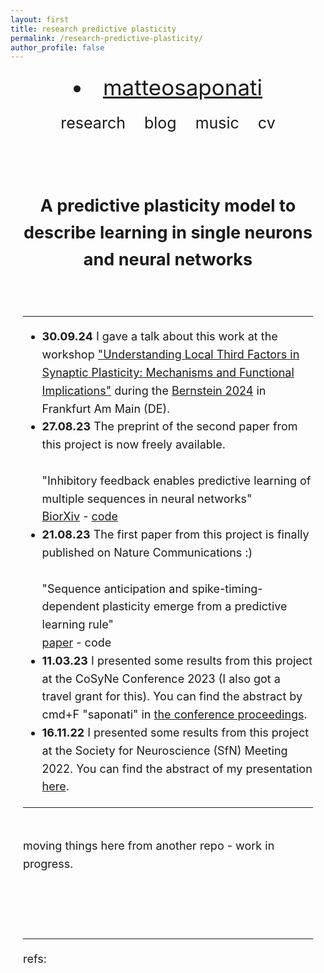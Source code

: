 ```yaml
---
layout: first
title: research predictive plasticity
permalink: /research-predictive-plasticity/
author_profile: false
---
```




<style>
  /* Single-column container */
  .single-column {
    display: flex;
    flex-direction: column;
    align-items: center;
    text-align: center;
    margin: 20px;
  }

  /* Title styling */
  .single-column h1 {
    font-size: 30px;
    margin: 0;
  }

  /* Horizontal navigation list */
  nav ul {
    list-style: none;
    display: flex;
    justify-content: center;
    padding: 0;
    margin: 20px 0 0 0;
  }
  
  nav ul li {
    margin: 0 15px;
  }
  
  nav ul li a {
    text-decoration: none;
    font-size: 25px;
  }
  
  /* Icon row */
  .icons {
    margin-top: 20px;
  }
  .icons a {
    margin: 0 8px;
    display: inline-block;
  }
  .icons img {
    width: 1.5em;
    height: 1.5em;
  }
  
  /* Profile image styling */
  .profile-image {
    width: 50%;
    height: auto;
    object-fit: cover;
    border: 4px solid #4B0082;
    margin: 20px 0;
  }

  /* Content text */
  .content {
    max-width: 700px;
    margin: auto;
    font-size: 18px;
    line-height: 1.6;
  }

  /* Mobile responsive adjustments */
  @media (max-width: 600px) {
    .single-column h1 {
      font-size: 24px;
    }
    nav ul li a {
      font-size: 20px;
    }
    .profile-image {
      width: 80%;
    }
  }
</style>

<div class="single-column">
  
   <nav style="font-size: 35px; margin: 0;">
    <li><a href="https://matteosaponati.github.io/">matteosaponati</a></li></nav>
    <nav style="font-size: 25px; margin-top: 1px;">
      <ul class="link-list">
        <li><a href="https://matteosaponati.github.io/research">research</a></li>
        <li><a href="https://matteosaponati.github.io/year-archive/">blog</a></li>
        <li><a href="https://matteosaponati.github.io/music">music</a></li>
        <li><a href="/files/cv.pdf">cv</a></li>
      </ul>
    </nav>
  
  <div class="content">
    <br><br>

  <p style="font-size: 18px; margin-top: 20px;">
  <div style="text-align: center;">
    <h2>A predictive plasticity model to describe learning in single neurons and neural networks</h2> 
  </div>
  <br>

  <hr>
  <div class="news-container" style="text-align: left;">
        <ul>
            <li>
                <strong>30.09.24</strong>
                I gave a talk about this work at the workshop <a href="https://bernstein-network.de/bernstein-conference/past-bernstein-conferences/bernstein-conference-2024/#understanding" target="_blank">"Understanding Local Third Factors in Synaptic Plasticity: Mechanisms and Functional Implications"</a> during the <a href="https://bernstein-network.de/bernstein-conference/" target="_blank">Bernstein 2024</a> in Frankfurt Am Main (DE).
            </li>
            <li>
                <strong>27.08.23</strong>
                The preprint of the second paper from this project is now freely available.
                <br>
                <br>
                "Inhibitory feedback enables predictive learning of multiple sequences in neural networks"
                <br>
                <a href="https://www.nature.com/articles/s41467-023-40651-w" target="_blank">BiorXiv</a> -
                <a href="https://github.com/matteosaponati/predictive_neuron" target="_blank">code</a>
            </li>
            <li>
                <strong>21.08.23</strong>
                The first paper from this project is finally published on Nature Communications :)
                <br>
                <br>
                "Sequence anticipation and spike-timing-dependent plasticity emerge from a predictive learning rule"
                <br>
                <a href="https://www.biorxiv.org/content/10.1101/2023.08.26.554928v1.abstract" target="_blank">paper</a> -
                code
            </li>
            <li>
                <strong>11.03.23</strong>
                I presented some results from this project at the CoSyNe Conference 2023 (I also got a travel grant for this). You can find the abstract by cmd+F "saponati" in <a href="  https://static1.squarespace.com/static/6102ca347474c263c40150cd/t/640b6dddade84c6e64d09bdd/1678470629682/Cosyne2023_program_book.pdf" target="_blank">the conference proceedings</a>.
                <!-- <br> Saponati, M., & Vinck, M. (2023). A predictive plasticity rule entails the anticipation of multiple spike sequences. Cosyne Conference 2023. -->
            </li>
            <li>
                <strong>16.11.22</strong>
                I presented some results from this project at the Society for Neuroscience (SfN) Meeting 2022. You can find the abstract of my presentation <a href="https://www.abstractsonline.com/pp8/?_gl=1*jutl04*_gcl_au*MjEzMjY0MjcwOS4xNzMwMTkzNjE1*_ga*MTYxNTY1NjkzNy4xNzMwMTkzNjE1*_ga_T09K3Q2WDN*MTczMDE5MzYxNS4xLjEuMTczMDE5MzYyMS41NC4wLjA.#!/10619/presentation/66033" target="_blank">here</a>.
                <!-- <br> Saponati, M., & Vinck, M. (2022). A predictive plasticity rule explains the anticipation of spike patterns at the single neuron level and the emergence of spike-timing-dependent plasticity mechanisms. -->
            </li>
        </ul>
    </div>
    <hr>
  
  <br>
  <div style="text-align: left;">
  moving things here from another repo - work in progress.
  <br><br><br><br>
  <hr>
  refs:
  </div>
